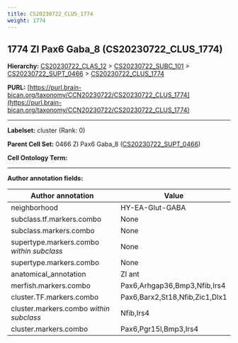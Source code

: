 ```yaml
---
title: CS20230722_CLUS_1774
weight: 1774
---
```

## 1774 ZI Pax6 Gaba_8 (CS20230722_CLUS_1774)
<b>Hierarchy: </b>
[CS20230722_CLAS_12](../CS20230722_CLAS_12) >
[CS20230722_SUBC_101](../CS20230722_SUBC_101) >
[CS20230722_SUPT_0466](../CS20230722_SUPT_0466) >
[CS20230722_CLUS_1774](../CS20230722_CLUS_1774)

**PURL:** [https://purl.brain-bican.org/taxonomy/CCN20230722/CS20230722_CLUS_1774](https://purl.brain-bican.org/taxonomy/CCN20230722/CS20230722_CLUS_1774)

---


**Labelset:** cluster (Rank: 0)

**Parent Cell Set:** 0466 ZI Pax6 Gaba_8 ([CS20230722_SUPT_0466](../CS20230722_SUPT_0466))



**Cell Ontology Term:** 

[MARKER GENES.]: #


---

[TRANSFERRED ANNOTATIONS.]: #


[AUTHOR ANNOTATION FIELDS.]: #


**Author annotation fields:**

| Author annotation | Value |
|-------------------|-------|
|neighborhood|HY-EA-Glut-GABA|
|subclass.tf.markers.combo|None|
|subclass.markers.combo|None|
|supertype.markers.combo _within subclass_|None|
|supertype.markers.combo|None|
|anatomical_annotation|ZI ant|
|merfish.markers.combo|Pax6,Arhgap36,Bmp3,Nfib,Irs4|
|cluster.TF.markers.combo|Pax6,Barx2,St18,Nfib,Zic1,Dlx1|
|cluster.markers.combo _within subclass_|Nfib,Irs4|
|cluster.markers.combo|Pax6,Pgr15l,Bmp3,Irs4|
